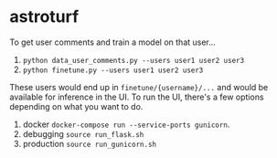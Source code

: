 # astroturf
To get user comments and train a model on that user...
1. `python data_user_comments.py --users user1 user2 user3`
2. `python finetune.py --users user1 user2 user3`

These users would end up in `finetune/{username}/...` and would be available for inference in the UI.
To run the UI, there's a few options depending on what you want to do.
1. docker `docker-compose run --service-ports gunicorn`.
2. debugging `source run_flask.sh`
3. production `source run_gunicorn.sh`
